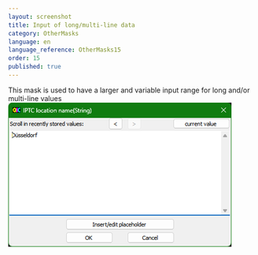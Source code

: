 ```yaml
---
layout: screenshot
title: Input of long/multi-line data
category: OtherMasks
language: en
language_reference: OtherMasks15
order: 15
published: true
---
```

This mask is used to have a larger and variable input range for long and/or multi-line values<br>
<img src="https://raw.githubusercontent.com/QuickImageComment/QuickImageComment/main/UserManual/images/English-prg/FormTagValueInput.png">
